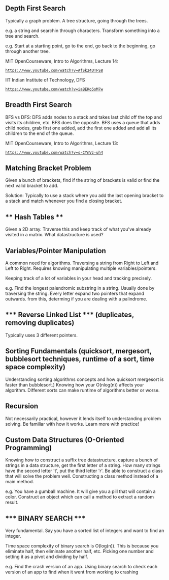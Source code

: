 ## Depth First Search
Typically a graph problem. A tree structure, going through the trees. <br />

e.g. a string and searchin through characters. Transform something into a tree and search. <br />

e.g. Start at a starting point, go to the end, go back to the beginning, go through another tree. <br />

<p>MIT OpenCourseware, Intro to Algorithms, Lecture 14:</p>

<code>https://www.youtube.com/watch?v=AfSk24UTFS8</code>

<p>IIT Indian Institute of Technology, DFS</p>

<code>https://www.youtube.com/watch?v=iaBEKo5sM7w</code>

## Breadth First Search
BFS vs DFS: DFS adds nodes to a stack and takes last child off the top and visits its children, etc. BFS does the opposite. BFS uses a queue that adds child nodes, grab first one added, add the first one added and add all its children to the end of the queue.

<p>MIT OpenCourseware, Intro to Algorithms, Lecture 13:</p>

<code>https://www.youtube.com/watch?v=s-CYnVz-uh4</code>

## Matching Bracket Problem
Given a bunch of brackets, find if the string of brackets is valid or find the next valid bracket to add. <br />

Solution: Typically to use a stack where you add the last opening bracket to a stack and match whenever you find a closing bracket. <br />

## ** Hash Tables **
Given a 2D array. Traverse this and keep track of what you've already visited in a matrix. What datastructure is used? <br />

## Variables/Pointer Manipulation
A common need for algorithms. Traversing a string from Right to Left and Left to Right. Requires knowing manipulating multiple variables/pointers. <br />

Keeping track of a lot of variables in your head and tracking precisely. <br />

e.g. Find the longest palendromic substring in a string. Usually done by traversing the string. Every letter expand two pointers that expand outwards. from this, determing if you are dealing with a palindrome. <br />

## *** Reverse Linked List *** (duplicates, removing duplicates) 
Typically uses 3 different pointers. <br />

## Sorting Fundamentals (quicksort, mergesort, bubblesort techniques, runtime of a sort, time space complexity)
Understanding sorting algorithms concepts and how quicksort mergesort is faster than bubblesort.) Knowing how your O(nlog(n)) affects your algorithm. Different sorts can make runtime of algorithms better or worse. <br />

## Recursion
Not necessarily practical, however it lends itself to understanding problem solving. Be familiar with how it works. Learn more with practice! <br />

## Custom Data Structures (O-Oriented Programming)
Knowing how to construct a suffix tree datastructure. capture a bunch of strings in a data structure, get the first letter of a string. How many strings have the second letter 't', put the third letter 'r'. Be able to construct a class that will solve the problem well. Constructing a class method instead of a main method.<br />

e.g. You have a gumball machine. It will give you a pill that will contain a color. Construct an object which can call a method to extract a random result.<br />

## *** BINARY SEARCH ***
Very fundamental. Say you have a sorted list of integers and want to find an integer. <br />

Time space complexity of binary search is O(log(n)). This is because you eliminate half, then eliminate another half, etc. Picking one number and setting it as a pivot and dividing by half. <br />

e.g. Find the crash version of an app. Using binary search to check each version of an app to find when it went from working to crashing <br /> 
